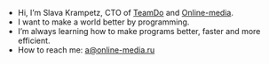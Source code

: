 - Hi, I’m Slava Krampetz, CTO of [TeamDo](https://teamdo.ru) and [Online-media](https://online-media.ru).
- I want to make a world better by programming.
- I’m always learning how to make programs better, faster and more efficient.
- How to reach me: a@online-media.ru
